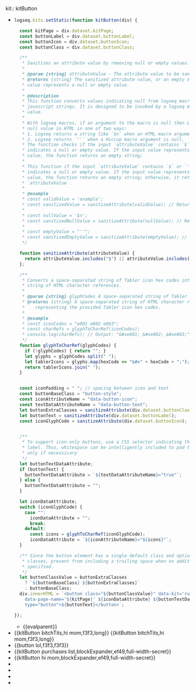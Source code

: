 kit:: kitButton

- ```javascript
  logseq.kits.setStatic(function kitButton(div) {
  
    const kitPage = div.dataset.kitPage;
    const buttonLabel = div.dataset.buttonLabel;
    const buttonIcon = div.dataset.buttonIcon;
    const buttonClass = div.dataset.buttonClass;
  
    /**
     * Sanitizes an attribute value by removing null or empty values.
     *
     * @param {string} attributeValue - The attribute value to be sanitized.
     * @returns {string} The sanitized attribute value, or an empty string if the input
     * value represents a null or empty value.
     *
     * @description
     * This function converts values indicating null from logseq macros into empty
     * javascript strings. It is designed to be invoked by a logseq macro on an attribute
     * value.
     * 
     * With logseq macros, if an argument to the macro is null then Logseq renders the 
     * null value in HTML in one of two ways:
     * 1. Logseq returns a string like `$n` when an HTML macro argument is null.
     * 2. Logseq returns `''` when a Hiccup macro argument is null.
     * The function checks if the input `attributeValue` contains `$` or `''`, which
     * indicates a null or empty value. If the input value represents a null or empty
     * value, the function returns an empty string;
     * 
     * This function if the input `attributeValue` contains `$` or `''`, which
     * indicates a null or empty value. If the input value represents a null or empty
     * value, the function returns an empty string; otherwise, it returns the original
     * `attributeValue`.
     *
     * @example
     * const validValue = 'example';
     * const sanitizedValue = sanitizeAttribute(validValue); // Returns 'example'
     *
     * const nullValue = '$n';
     * const sanitizedNullValue = sanitizeAttribute(nullValue); // Returns ''
     *
     * const emptyValue = "''";
     * const sanitizedEmptyValue = sanitizeAttribute(emptyValue); // Returns ''
     */
  
    function sanitizeAttribute(attributeValue) {
      return attributeValue.includes("$") || attributeValue.includes("''") ? "" : attributeValue;
    };
  
    /**
     * Converts a space-separated string of Tabler icon hex codes into a space-separated 
     * string of HTML character references.
     *
     * @param {string} glyphCodes A space-separated string of Tabler icon hex codes.
     * @returns {string} A space-separated string of HTML character references 
     *    representing the provided Tabler icon hex codes.
     *
     * @example
     * const iconCodes = "e801 e802 e803";
     * const charRefs = glyphToCharRef(iconCodes);
     * console.log(charRefs); // Output: "&#xe801; &#xe802; &#xe803;"
     */
    function glyphToCharRef(glyphCodes) {
      if (!glyphCodes) { return ""; }
      let glyphs = glyphCodes.split(" ");
      let tablerIcons = glyphs.map(hexCode => "&#x" + hexCode + ";");
      return tablerIcons.join(" ");
    }
  
  
    const iconPadding = " "; // spacing between icon and text
    const buttonBaseClass = "button-style";
    const iconAttributeName = "data-button-icon";
    const textDataAttributeName = "data-button-text";
    let buttonExtraClasses = sanitizeAttribute(div.dataset.buttonClass);
    let buttonText = sanitizeAttribute(div.dataset.buttonLabel);
    const iconGlyphCode = sanitizeAttribute(div.dataset.buttonIcon);
  
  
    /**
     * To support icon-only buttons, use a CSS selector indicating the presence of a text
     * label. Thus, whitespace can be intelligently included to pad text and icon if and
     * only if necessicary
     */
    let buttonTextDataAttribute;
    if (buttonText) {
      buttonTextDataAttribute = `${textDataAttributeName}="true"`;
    } else {
      buttonTextDataAttribute = "";
    }
  
    let iconDataAttribute;
    switch (iconGlyphCode) {
      case "":
        iconDataAttribute = "";
        break;
      default:
        const icons = glyphToCharRef(iconGlyphCode);
        iconDataAttribute = `${iconAttributeName}="${icons}"`;
    }
  
    /** Since the button element has a single default class and optional additional
     * classes, prevent from including a trailing space when no additional classes are
     * specified.
     */
    let buttonClassValue = buttonExtraClasses
      ? `${buttonBaseClass} ${buttonExtraClasses}`
      : buttonBaseClass;
    div.innerHTML = `<button class="${buttonClassValue}" data-kit='runpage'
      data-page-name='${kitPage}' ${iconDataAttribute} ${buttonTextDataAttribute}
      type="button">${buttonText}</button>`;
  
  });
  
  ```
	- {{evalparent}}
- {{kitButton bitchTits,hi mom,f3f3,long}} {{kitButton bitchTits,hi mom,f3f3,long}}
- {{button lol,f3f3,f3f3}}
- {{kitButton purchases list,blockExpander,ef49,full-width-secret}}
- {{kitButton hi mom,blockExpander,ef49,full-width-secret}}
-
-
-
-